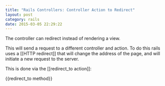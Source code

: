 ```yaml
---
title: "Rails Controllers: Controller Action to Redirect" 
layout: post
category: rails
date: 2015-03-05 22:29:22 
---
```


The controller can redirect instead of rendering a view. 

This will send a request to a different controller and action. To do this rails uses a [[HTTP redirect]] that will change the address of the page, and will initiate a new request to the server.

This is done via the [[redirect_to action]]:

{{redirect_to method}}
